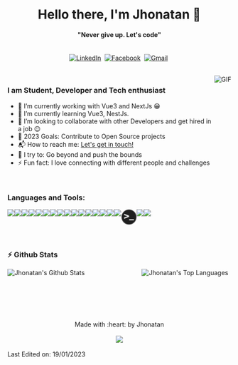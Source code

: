 <p>
  <h1 align="center"><b>Hello there, I'm Jhonatan 👋</b></h1>
</p>

<p>
  <h4 align="center"><b>"Never give up. Let's code"</b></h4>
</p>

<p align="center">
<br>
<a href="https://www.linkedin.com/in/jhonatan-rambo-8374b81b2/?locale=en_US"><img src="https://img.shields.io/badge/linkedin-%230077B5.svg?&style=for-the-badge&logo=linkedin&logoColor=white" alt="LinkedIn" /></a>&nbsp;
<a href="https://www.facebook.com/jhonatan.lourencorambo"><img src="https://img.shields.io/badge/facebook-%231877F2.svg?&style=for-the-badge&logo=facebook&logoColor=white" alt="Facebook" /></a>&nbsp;
<a href="mailto:jhonatan.rambo13@gmail.com?subject=Hi%20Jhonatan"><img src="https://img.shields.io/badge/Gmail-D14836?style=for-the-badge&logo=gmail&logoColor=white" alt="Gmail"/></a>&nbsp;
<!--<a href="https://kkvanonymous.github.io/"><img alt="Website" src="https://img.shields.io/website?style=for-the-badge&up_message=portfolio&url=https%3A%2F%2Fkkvanonymous.github.io%2F"></a>-->
</p>

<br>

<img align="right" height="270px" alt="GIF" src="https://i.pinimg.com/originals/e4/26/70/e426702edf874b181aced1e2fa5c6cde.gif" />

### I am Student, Developer and Tech enthusiast
- 🔭 I’m currently working with Vue3 and NextJs :grin:
- 🌱 I’m currently learning Vue3, NestJs.
- 👯 I’m looking to collaborate with other Developers and get hired in a job :wink:
- 🥅 2023 Goals: Contribute to Open Source projects
- 📬 How to reach me: [Let's get in touch!](https://www.linkedin.com/in/jhonatan-rambo-dev/?locale=en_US)
- 🧗 I try to: Go beyond and push the bounds
- ⚡ Fun fact: I love connecting with different people and challenges

<br>

### Languages and Tools: 

<img align="left" height=35 src="https://cdn.jsdelivr.net/gh/devicons/devicon/icons/vscode/vscode-original.svg"/>
<img align="left" height=35 src="https://cdn.jsdelivr.net/gh/devicons/devicon/icons/vuejs/vuejs-original.svg"/> 
<img align="left" height=35 src="https://cdn.jsdelivr.net/gh/devicons/devicon/icons/nuxtjs/nuxtjs-original.svg"/>

<img align="left" height=35 src="https://cdn.jsdelivr.net/gh/devicons/devicon/icons/nextjs/nextjs-original-wordmark.svg"/>

<img align="left" height=35 src="https://cdn.jsdelivr.net/gh/devicons/devicon/icons/html5/html5-original-wordmark.svg"/>

<img align="left" height=35 src="https://cdn.jsdelivr.net/gh/devicons/devicon/icons/css3/css3-original-wordmark.svg"/>

<img align="left" height=35 src="https://cdn.jsdelivr.net/gh/devicons/devicon/icons/sass/sass-original.svg"/>

<img align="left" height=35 src="https://cdn.jsdelivr.net/gh/devicons/devicon/icons/tailwindcss/tailwindcss-plain.svg"/>

<img align="left" height=35 src="https://cdn.jsdelivr.net/gh/devicons/devicon/icons/javascript/javascript-original.svg"/>

<img align="left" height=35 src="https://cdn.jsdelivr.net/gh/devicons/devicon/icons/typescript/typescript-original.svg"/>

<img align="left" height=35 src="https://cdn.jsdelivr.net/gh/devicons/devicon/icons/nodejs/nodejs-original.svg"/>

<img align="left" height=35 src="https://cdn.jsdelivr.net/gh/devicons/devicon/icons/express/express-original.svg"/>

<img align="left" height=35 src="https://cdn.jsdelivr.net/gh/devicons/devicon/icons/nestjs/nestjs-plain.svg"/>

<img align="left" height=35 src="https://cdn.jsdelivr.net/gh/devicons/devicon/icons/postgresql/postgresql-original.svg"/>

<img align="left" height=35 src="https://cdn.jsdelivr.net/gh/devicons/devicon/icons/git/git-original.svg"/>

<img align="left" height=35 src="https://cdn.jsdelivr.net/gh/devicons/devicon/icons/github/github-original-wordmark.svg"/>

<img align="left" alt="Terminal" width="35px" src="https://raw.githubusercontent.com/github/explore/80688e429a7d4ef2fca1e82350fe8e3517d3494d/topics/terminal/terminal.png" />

<img align="left" height=35 src="https://cdn.jsdelivr.net/gh/devicons/devicon/icons/python/python-original.svg"/>

<img align="left" height=35 src="https://cdn.jsdelivr.net/gh/devicons/devicon/icons/fastapi/fastapi-original-wordmark.svg"/>

<br>
<br>
<br>
<br>

### :zap: Github Stats
  
<img align="left" src="https://github-readme-stats.vercel.app/api?username=Jhow-Rambo&theme=gruvbox" alt="Jhonatan's Github Stats" width="60%">
  
<img src="https://github-readme-stats.vercel.app/api/top-langs/?username=Jhow-Rambo&hide=html&layout=compact&theme=gruvbox" width="37%" alt="Jhonatan's Top Languages">


<br>
<br>
<br>
<br>
<br>
<br>

<p align="center">
  Made with :heart: by Jhonatan
  <br />
  <br />
  <img src="https://media.giphy.com/media/jpVnC65DmYeyRL4LHS/giphy.gif" width="20%">
</p>

Last Edited on: 19/01/2023
